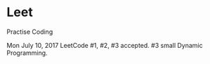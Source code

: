 # Leet
Practise Coding

Mon July 10, 2017 
LeetCode #1, #2, #3 accepted.
#3 small Dynamic Programming.    
